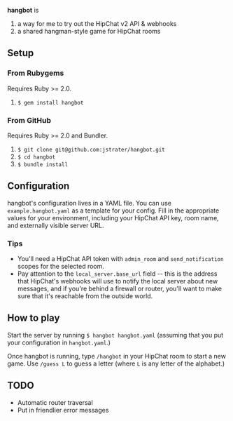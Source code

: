 **hangbot** is

1. a way for me to try out the HipChat v2 API & webhooks
2. a shared hangman-style game for HipChat rooms

## Setup

### From Rubygems

Requires Ruby >= 2.0.

1. `$ gem install hangbot`

### From GitHub

Requires Ruby >= 2.0 and Bundler.

1. `$ git clone git@github.com:jstrater/hangbot.git`
2. `$ cd hangbot`
3. `$ bundle install`

## Configuration

hangbot's configuration lives in a YAML file. You can use `example.hangbot.yaml` as a template for your config. Fill in the appropriate values for your environment, including your HipChat API key, room name, and externally visible server URL.

### Tips

   - You'll need a HipChat API token with `admin_room` and `send_notification` scopes for the selected room.
   - Pay attention to the `local_server.base_url` field -- this is the address that HipChat's webhooks will use to notify the local server about new messages, and if you're behind a firewall or router, you'll want to make sure that it's reachable from the outside world.

## How to play

Start the server by running `$ hangbot hangbot.yaml` (assuming that you put your configuration in `hangbot.yaml`.)

Once hangbot is running, type `/hangbot` in your HipChat room to start a new game. Use `/guess L` to guess a letter (where `L` is any letter of the alphabet.)

## TODO

- Automatic router traversal
- Put in friendlier error messages
